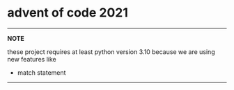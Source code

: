 # advent of code 2021

---
**NOTE**

these project requires at least python version 3.10 because we are using new features like  
* match statement
---